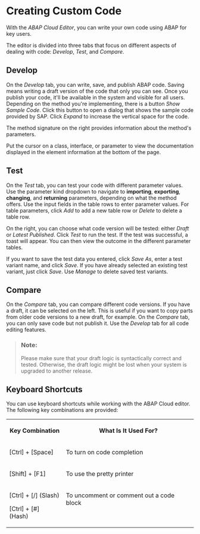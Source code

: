 <!-- loio8f62c414203546faa96542ad723f932e -->

# Creating Custom Code

With the *ABAP Cloud Editor*, you can write your own code using ABAP for key users.

The editor is divided into three tabs that focus on different aspects of dealing with code: *Develop*, *Test*, and *Compare*.



<a name="loio8f62c414203546faa96542ad723f932e__section_pwx_ls2_4vb"/>

## Develop

On the *Develop* tab, you can write, save, and publish ABAP code. Saving means writing a draft version of the code that only you can see. Once you publish your code, it'll be available in the system and visible for all users. Depending on the method you're implementing, there is a button *Show Sample Code*. Click this button to open a dialog that shows the sample code provided by SAP. Click *Expand* to increase the vertical space for the code.

The method signature on the right provides information about the method's parameters.

Put the cursor on a class, interface, or parameter to view the documentation displayed in the element information at the bottom of the page.



<a name="loio8f62c414203546faa96542ad723f932e__section_orr_1t2_4vb"/>

## Test

On the *Test* tab, you can test your code with different parameter values. Use the parameter kind dropdown to navigate to **importing**, **exporting**, **changing**, and **returning** parameters, depending on what the method offers. Use the input fields in the table rows to enter parameter values. For table parameters, click *Add* to add a new table row or *Delete* to delete a table row.

On the right, you can choose what code version will be tested: either *Draft* or *Latest Published*. Click *Test* to run the test. If the test was successful, a toast will appear. You can then view the outcome in the different parameter tables.

If you want to save the test data you entered, click *Save As*, enter a test variant name, and click *Save*. If you have already selected an existing test variant, just click *Save*. Use *Manage* to delete saved test variants.



<a name="loio8f62c414203546faa96542ad723f932e__section_jbr_yt2_4vb"/>

## Compare

On the *Compare* tab, you can compare different code versions. If you have a draft, it can be selected on the left. This is useful if you want to copy parts from older code versions to a new draft, for example. On the *Compare* tab, you can only save code but not publish it. Use the *Develop* tab for all code editing features.

> ### Note:  
> Please make sure that your draft logic is syntactically correct and tested. Otherwise, the draft logic might be lost when your system is upgraded to another release.



<a name="loio8f62c414203546faa96542ad723f932e__section_qr5_p3t_cwb"/>

## Keyboard Shortcuts

You can use keyboard shortcuts while working with the ABAP Cloud editor. The following key combinations are provided:


<table>
<tr>
<th valign="top">

Key Combination



</th>
<th valign="top">

What Is It Used For?



</th>
</tr>
<tr>
<td valign="top">

  [Ctrl\] + [Space\]  



</td>
<td valign="top">

To turn on code completion



</td>
</tr>
<tr>
<td valign="top">

  [Shift\] + [F1\]  



</td>
<td valign="top">

To use the pretty printer



</td>
</tr>
<tr>
<td valign="top">

 [Ctrl\] + [/\] \(Slash\)

 [Ctrl\] + [\#\] \(Hash\)



</td>
<td valign="top">

To uncomment or comment out a code block



</td>
</tr>
</table>

